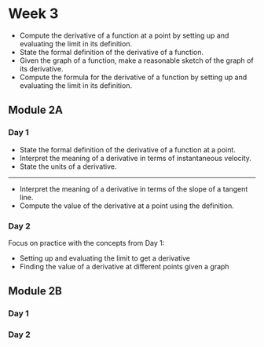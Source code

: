 # Week 3



+ Compute the derivative of a function at a point by setting up and evaluating the limit in its definition.
+ State the formal definition of the derivative of a function.
+ Given the graph of a function, make a reasonable sketch of the graph of its derivative.
+ Compute the formula for the derivative of a function by setting up and evaluating the limit in its definition.



## Module 2A

### Day 1

+ State the formal definition of the derivative of a function at a point. 
+ Interpret the meaning of a derivative in terms of instantaneous velocity.
+ State the units of a derivative. 
---
+ Interpret the meaning of a derivative in terms of the slope of a tangent line. 
+ Compute the value of the derivative at a point using the definition. 



### Day 2

Focus on practice with the concepts from Day 1: 

- Setting up and evaluating the limit to get a derivative 
- Finding the value of a derivative at different points given a graph

## Module 2B

### Day 1


### Day 2
<!--stackedit_data:
eyJoaXN0b3J5IjpbMTg0NTI2NDk0OV19
-->